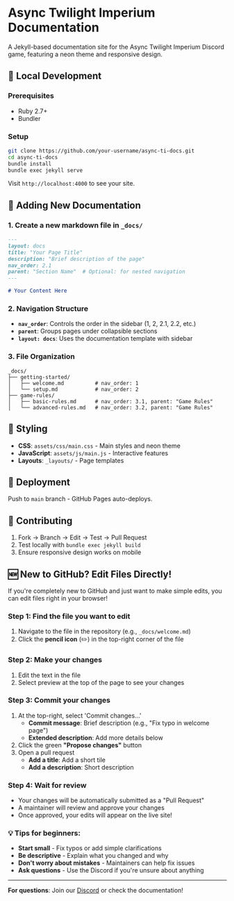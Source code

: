 # Async Twilight Imperium Documentation

A Jekyll-based documentation site for the Async Twilight Imperium Discord game, featuring a neon theme and responsive design.

## 🚀 Local Development

### Prerequisites
- Ruby 2.7+
- Bundler

### Setup
```bash
git clone https://github.com/your-username/async-ti-docs.git
cd async-ti-docs
bundle install
bundle exec jekyll serve
```

Visit `http://localhost:4000` to see your site.

## 📝 Adding New Documentation

### 1. Create a new markdown file in `_docs/`
```markdown
---
layout: docs
title: "Your Page Title"
description: "Brief description of the page"
nav_order: 2.1
parent: "Section Name"  # Optional: for nested navigation
---

# Your Content Here
```

### 2. Navigation Structure
- **`nav_order`**: Controls the order in the sidebar (1, 2, 2.1, 2.2, etc.)
- **`parent`**: Groups pages under collapsible sections
- **`layout: docs`**: Uses the documentation template with sidebar

### 3. File Organization
```
_docs/
├── getting-started/
│   ├── welcome.md          # nav_order: 1
│   └── setup.md            # nav_order: 2
├── game-rules/
│   ├── basic-rules.md      # nav_order: 3.1, parent: "Game Rules"
│   └── advanced-rules.md   # nav_order: 3.2, parent: "Game Rules"
```

## 🎨 Styling

- **CSS**: `assets/css/main.css` - Main styles and neon theme
- **JavaScript**: `assets/js/main.js` - Interactive features
- **Layouts**: `_layouts/` - Page templates

## 🚀 Deployment

Push to `main` branch - GitHub Pages auto-deploys.

## 🤝 Contributing

1. Fork → Branch → Edit → Test → Pull Request
2. Test locally with `bundle exec jekyll build`
3. Ensure responsive design works on mobile

## 🆕 New to GitHub? Edit Files Directly!

If you're completely new to GitHub and just want to make simple edits, you can edit files right in your browser!

### Step 1: Find the file you want to edit
1. Navigate to the file in the repository (e.g., `_docs/welcome.md`)
2. Click the **pencil icon** (✏️) in the top-right corner of the file

### Step 2: Make your changes
1. Edit the text in the file
2. Select preview at the top of the page to see your changes

### Step 3: Commit your changes
1. At the top-right, select 'Commit changes...'
   - **Commit message**: Brief description (e.g., "Fix typo in welcome page")
   - **Extended description**: Add more details below
2. Click the green **"Propose changes"** button
3. Open a pull request
   - **Add a title**: Add a short tile
   - **Add a description**: Short description

### Step 4: Wait for review
- Your changes will be automatically submitted as a "Pull Request"
- A maintainer will review and approve your changes
- Once approved, your edits will appear on the live site!

### 💡 Tips for beginners:
- **Start small** - Fix typos or add simple clarifications
- **Be descriptive** - Explain what you changed and why
- **Don't worry about mistakes** - Maintainers can help fix issues
- **Ask questions** - Use the Discord if you're unsure about anything

---

**For questions**: Join our [Discord](https://discord.gg/VSKaFjq2) or check the documentation!

